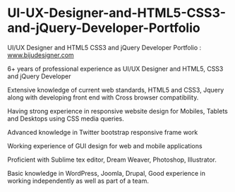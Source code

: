 # UI-UX-Designer-and-HTML5-CSS3-and-jQuery-Developer-Portfolio
UI/UX Designer and HTML5 CSS3 and jQuery Developer Portfolio : www.bijudesigner.com

6+ years of professional experience as UI/UX Designer and HTML5, CSS3 and jQuery Developer

Extensive knowledge of current web standards, HTML5 and CSS3, Jquery along with developing front end with Cross browser compatibility.

Having strong experience in responsive website design for Mobiles, Tablets and Desktops using CSS media queries.

Advanced knowledge in Twitter bootstrap responsive frame work

Working experience of GUI design for web and mobile applications

Proficient with Sublime tex editor, Dream Weaver, Photoshop, Illustrator.

Basic knowledge in WordPress, Joomla, Drupal, Good experience in working independently as well as part of a team.
